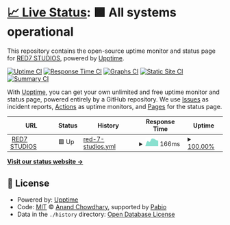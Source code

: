 # [📈 Live Status](https://status.redsevenstudios.com): <!--live status--> **🟩 All systems operational**

This repository contains the open-source uptime monitor and status page for [RED7 STUDIOS](https://redsevenstudios.com), powered by [Upptime](https://github.com/upptime/upptime).

[![Uptime CI](https://github.com/RED7STUDIOS/status/workflows/Uptime%20CI/badge.svg)](https://github.com/RED7STUDIOS/status/actions?query=workflow%3A%22Uptime+CI%22)
[![Response Time CI](https://github.com/RED7STUDIOS/status/workflows/Response%20Time%20CI/badge.svg)](https://github.com/RED7STUDIOS/status/actions?query=workflow%3A%22Response+Time+CI%22)
[![Graphs CI](https://github.com/RED7STUDIOS/status/workflows/Graphs%20CI/badge.svg)](https://github.com/RED7STUDIOS/status/actions?query=workflow%3A%22Graphs+CI%22)
[![Static Site CI](https://github.com/RED7STUDIOS/status/workflows/Static%20Site%20CI/badge.svg)](https://github.com/RED7STUDIOS/status/actions?query=workflow%3A%22Static+Site+CI%22)
[![Summary CI](https://github.com/RED7STUDIOS/status/workflows/Summary%20CI/badge.svg)](https://github.com/RED7STUDIOS/status/actions?query=workflow%3A%22Summary+CI%22)

With [Upptime](https://upptime.js.org), you can get your own unlimited and free uptime monitor and status page, powered entirely by a GitHub repository. We use [Issues](https://github.com/RED7STUDIOS/status/issues) as incident reports, [Actions](https://github.com/RED7STUDIOS/status/actions) as uptime monitors, and [Pages](https://status.redsevenstudios.com) for the status page.

<!--start: status pages-->
<!-- This summary is generated by Upptime (https://github.com/upptime/upptime) -->
<!-- Do not edit this manually, your changes will be overwritten -->
<!-- prettier-ignore -->
| URL | Status | History | Response Time | Uptime |
| --- | ------ | ------- | ------------- | ------ |
| <img alt="" src="https://icons.duckduckgo.com/ip3/redsevenstudios.com.ico" height="13"> [RED7 STUDIOS](https://redsevenstudios.com) | 🟩 Up | [red-7-studios.yml](https://github.com/RED7STUDIOS/status/commits/HEAD/history/red-7-studios.yml) | <details><summary><img alt="Response time graph" src="./graphs/red-7-studios/response-time-week.png" height="20"> 166ms</summary><br><a href="https://status.redsevenstudios.com/history/red-7-studios"><img alt="Response time 1172" src="https://img.shields.io/endpoint?url=https%3A%2F%2Fraw.githubusercontent.com%2FRED7STUDIOS%2Fstatus%2FHEAD%2Fapi%2Fred-7-studios%2Fresponse-time.json"></a><br><a href="https://status.redsevenstudios.com/history/red-7-studios"><img alt="24-hour response time 112" src="https://img.shields.io/endpoint?url=https%3A%2F%2Fraw.githubusercontent.com%2FRED7STUDIOS%2Fstatus%2FHEAD%2Fapi%2Fred-7-studios%2Fresponse-time-day.json"></a><br><a href="https://status.redsevenstudios.com/history/red-7-studios"><img alt="7-day response time 166" src="https://img.shields.io/endpoint?url=https%3A%2F%2Fraw.githubusercontent.com%2FRED7STUDIOS%2Fstatus%2FHEAD%2Fapi%2Fred-7-studios%2Fresponse-time-week.json"></a><br><a href="https://status.redsevenstudios.com/history/red-7-studios"><img alt="30-day response time 175" src="https://img.shields.io/endpoint?url=https%3A%2F%2Fraw.githubusercontent.com%2FRED7STUDIOS%2Fstatus%2FHEAD%2Fapi%2Fred-7-studios%2Fresponse-time-month.json"></a><br><a href="https://status.redsevenstudios.com/history/red-7-studios"><img alt="1-year response time 1172" src="https://img.shields.io/endpoint?url=https%3A%2F%2Fraw.githubusercontent.com%2FRED7STUDIOS%2Fstatus%2FHEAD%2Fapi%2Fred-7-studios%2Fresponse-time-year.json"></a></details> | <details><summary><a href="https://status.redsevenstudios.com/history/red-7-studios">100.00%</a></summary><a href="https://status.redsevenstudios.com/history/red-7-studios"><img alt="All-time uptime 97.17%" src="https://img.shields.io/endpoint?url=https%3A%2F%2Fraw.githubusercontent.com%2FRED7STUDIOS%2Fstatus%2FHEAD%2Fapi%2Fred-7-studios%2Fuptime.json"></a><br><a href="https://status.redsevenstudios.com/history/red-7-studios"><img alt="24-hour uptime 100.00%" src="https://img.shields.io/endpoint?url=https%3A%2F%2Fraw.githubusercontent.com%2FRED7STUDIOS%2Fstatus%2FHEAD%2Fapi%2Fred-7-studios%2Fuptime-day.json"></a><br><a href="https://status.redsevenstudios.com/history/red-7-studios"><img alt="7-day uptime 100.00%" src="https://img.shields.io/endpoint?url=https%3A%2F%2Fraw.githubusercontent.com%2FRED7STUDIOS%2Fstatus%2FHEAD%2Fapi%2Fred-7-studios%2Fuptime-week.json"></a><br><a href="https://status.redsevenstudios.com/history/red-7-studios"><img alt="30-day uptime 100.00%" src="https://img.shields.io/endpoint?url=https%3A%2F%2Fraw.githubusercontent.com%2FRED7STUDIOS%2Fstatus%2FHEAD%2Fapi%2Fred-7-studios%2Fuptime-month.json"></a><br><a href="https://status.redsevenstudios.com/history/red-7-studios"><img alt="1-year uptime 97.17%" src="https://img.shields.io/endpoint?url=https%3A%2F%2Fraw.githubusercontent.com%2FRED7STUDIOS%2Fstatus%2FHEAD%2Fapi%2Fred-7-studios%2Fuptime-year.json"></a></details>

<!--end: status pages-->

[**Visit our status website →**](https://status.redsevenstudios.com)

## 📄 License

- Powered by: [Upptime](https://github.com/upptime/upptime)
- Code: [MIT](./LICENSE) © [Anand Chowdhary](https://anandchowdhary.com), supported by [Pabio](https://pabio.com)
- Data in the `./history` directory: [Open Database License](https://opendatacommons.org/licenses/odbl/1-0/)
